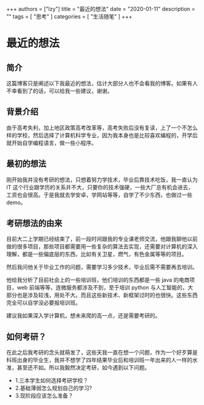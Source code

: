 +++
authors = ["lzy"]
title = "最近的想法"
date = "2020-01-11"
description = ""
tags = [
    "思考"
]
categories = [
    "生活随笔"
]
+++

# 最近的想法

## 简介

这篇博客只是阐述以下我最近的想法，估计大部分人也不会看我的博客。如果有人不幸看到了的话，可以给我一些建议，谢谢。

## 背景介绍

由于高考失利，加上地区政策高考改革等，高考失败后没有复读，上了一个不怎么样的学校，然后选择了计算机科学专业，因为我本身也是比较喜欢编程的，开学后就开始自学编程语言，做一些小程序。

## 最初的想法

刚开始我并没有考研的想法，只想着努力学技术，毕业后靠技术吃饭，我一直认为 IT 这个行业跟学历的关系并不大，只要你的技术强硬，一些大厂总有机会进去，工资也会很高。于是我就去学安卓，学网站等等，自学了不少东西，也做过一些 demo。

## 考研想法的由来

目前大二上学期已经结束了，前一段时间跟我的专业课老师交流，他跟我聊他以前做的很多项目，那些项目都需要用一些复杂的算法去实现，还需要对计算机的深入理解，都是一些偏底层的东西，比如有关卫星，燃气，有色金属等等的项目。

然后我问他关于毕业工作的问题，需要学习多少技术，毕业后需不需要再去培训。

他给我分析了目前社会上的一些培训班，他们培训的东西都是一些 java 的电商项目，web 前端等等，连微服务都涉及不到，至于培训 python 与人工智能的，大部分也是涉及较浅，用处不大。而且这些新技术、新框架过时的也很快。这些东西完全可以自学没必要报培训班。

建议我如果深入学计算机，想未来爬的高一点，还是需要考研的。

## 如何考研？

在此之后我考研的念头就萌发了，这些天我一直在想一个问题，作为一个好歹算是科班出身的毕业生，我并不想学了四年结果毕业后和培训班一年出来的人一样的水准，甚至还不如。所以我毅然决定考研，如今遇到以下问题。

- 1.三本学生如何选择考研学校？
- 2.基础薄弱怎么规划自己的学习?
- 3.现阶段应该怎么准备？
